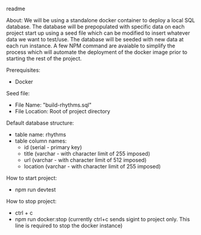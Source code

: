 readme

About:
We will be using a standalone docker container to deploy a local SQL database. The database will be prepopulated with specific data on each project start up using a seed file which can be modified to insert whatever data we want to test/use. The database will be seeded with new data at each run instance. A few NPM command are avaiable to simplify the process which will automate the deployment of the docker image prior to starting the rest of the project.  

Prerequisites:
  - Docker

Seed file:
  - File Name: "build-rhythms.sql"
  - File Location: Root of project directory

Default database structure:
  - table name: rhythms
  - table column names:
    - id (serial - primary key)
    - title (varchar - with character limit of 255 imposed)
    - url (varchar - with character limit of 512 imposed)
    - location (varchar - with character limit of 255 imposed)

How to start project:
  - npm run devtest

How to stop project:
  - ctrl + c
  - npm run docker:stop (currently ctrl+c sends sigint to project only. This line is required to stop the docker instance)
